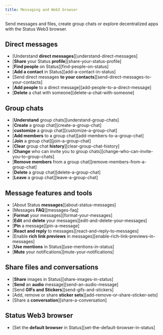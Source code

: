 ```yaml
---
title: Messaging and Web3 browser
---
```


Send messages and files, create group chats or explore decentralized apps with the Status Web3 browser.

## Direct messages

- [Understand **direct messages**][understand-direct-messages]
- [**Share** your Status **profile**][share-your-status-profile]
- [**Find people** on Status][find-people-on-status]
- [**Add a contact** in Status][add-a-contact-in-status]
- [Send direct messages **to your contacts**][send-direct-messages-to-your-contacts]
- [**Add people** to a direct message][add-people-to-a-direct-message]
- [**Delete** a chat with someone][delete-a-chat-with-someone]

## Group chats

- [**Understand** group chats][understand-group-chats]
- [**Create** a group chat][create-a-group-chat]
- [**customize** a group chat][customize-a-group-chat]
- [**Add members** to a group chat][add-members-to-a-group-chat]
- [**Join** a group chat][join-a-group-chat]
- [**Clear** group chat **history**][clear-group-chat-history]
- [**Change** who can invite you to group chats][change-who-can-invite-you-to-group-chats]
- [**Remove members** from a group chat][remove-members-from-a-group-chat]
- [**Delete** a group chat][delete-a-group-chat]
- [**Leave** a group chat][leave-a-group-chat]

## Message features and tools

- [About Status **messages**][about-status-messages]
- [Messages **FAQ**][messages-faq]
- [**Format** your messages][format-your-messages]
- [**Edit** and **delete** your messages][edit-and-delete-your-messages]
- [**Pin** a message][pin-a-message]
- [**React and reply** to messages][react-and-reply-to-messages]
- [Enable **rich link previews** in messages][enable-rich-link-previews-in-messages]
- [**Use mentions** in Status][use-mentions-in-status]
- [**Mute** your notifications][mute-your-notifications]

## Share files and conversations

- [**Share** images in Status][share-images-in-status]
- [**Send** an **audio** message][send-an-audio-message]
- [Send **GIFs and Stickers**][send-gifs-and-stickers]
- [Add, remove or share **sticker sets**][add-remove-or-share-sticker-sets]
- [Share a **conversation**][share-a-conversation]

## Status Web3 browser

- [Set the **default browser** in Status][set-the-default-browser-in-status]
